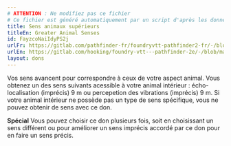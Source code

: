 ```yaml
---
# ATTENTION : Ne modifiez pas ce fichier
# Ce fichier est généré automatiquement par un script d'après les données du module Foundry VTT officiel et de sa traduction
title: Sens animaux supérieurs
titleEn: Greater Animal Senses
id: FayzcoNaiIdyPS2j
urlFr: https://gitlab.com/pathfinder-fr/foundryvtt-pathfinder2-fr/-/blob/master/data/feats/FayzcoNaiIdyPS2j.htm
urlEn: https://gitlab.com/hooking/foundry-vtt---pathfinder-2e/-/blob/master/packs/data/feats.db/greater-animal-senses.json
layout: dons
---
```

Vos sens avancent pour correspondre à ceux de votre aspect animal. Vous obtenez un des sens suivants acessible à votre animal intérieur : écho-localisation (imprécis) 9 m ou percepetion des vibrations (imprécis) 9 m. Si votre animal intérieur ne possède pas un type de sens spécifique, vous ne pouvez obtenir de sens avec ce don.

**Spécial** Vous pouvez choisir ce don plusieurs fois, soit en choisissant un sens différent ou pour améliorer un sens imprécis accordé par ce don pour en faire un sens précis.
